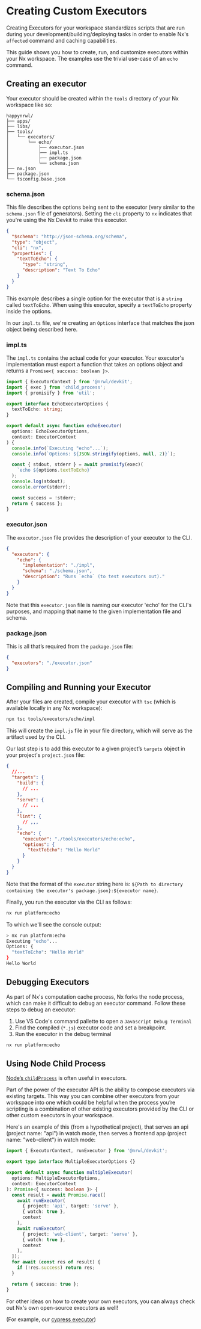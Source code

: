 # Creating Custom Executors

Creating Executors for your workspace standardizes scripts that are run during your development/building/deploying tasks in order to enable Nx's `affected` command and caching capabilities.

This guide shows you how to create, run, and customize executors within your Nx workspace. The examples use the trivial use-case of an `echo` command.

## Creating an executor

Your executor should be created within the `tools` directory of your Nx workspace like so:

```treeview
happynrwl/
├── apps/
├── libs/
├── tools/
│   └── executors/
│       └── echo/
│           ├── executor.json
│           ├── impl.ts
│           ├── package.json
│           └── schema.json
├── nx.json
├── package.json
└── tsconfig.base.json
```

### schema.json

This file describes the options being sent to the executor (very similar to the `schema.json` file of generators). Setting the `cli` property to `nx` indicates that you're using the Nx Devkit to make this executor.

```json
{
  "$schema": "http://json-schema.org/schema",
  "type": "object",
  "cli": "nx",
  "properties": {
    "textToEcho": {
      "type": "string",
      "description": "Text To Echo"
    }
  }
}
```

This example describes a single option for the executor that is a `string` called `textToEcho`. When using this executor, specify a `textToEcho` property inside the options.

In our `impl.ts` file, we're creating an `Options` interface that matches the json object being described here.

### impl.ts

The `impl.ts` contains the actual code for your executor. Your executor's implementation must export a function that takes an options object and returns a `Promise<{ success: boolean }>`.

```typescript
import { ExecutorContext } from '@nrwl/devkit';
import { exec } from 'child_process';
import { promisify } from 'util';

export interface EchoExecutorOptions {
  textToEcho: string;
}

export default async function echoExecutor(
  options: EchoExecutorOptions,
  context: ExecutorContext
) {
  console.info(`Executing "echo"...`);
  console.info(`Options: ${JSON.stringify(options, null, 2)}`);

  const { stdout, stderr } = await promisify(exec)(
    `echo ${options.textToEcho}`
  );
  console.log(stdout);
  console.error(stderr);

  const success = !stderr;
  return { success };
}
```

### executor.json

The `executor.json` file provides the description of your executor to the CLI.

```json
{
  "executors": {
    "echo": {
      "implementation": "./impl",
      "schema": "./schema.json",
      "description": "Runs `echo` (to test executors out)."
    }
  }
}
```

Note that this `executor.json` file is naming our executor 'echo' for the CLI's purposes, and mapping that name to the given implementation file and schema.

### package.json

This is all that’s required from the `package.json` file:

```json
{
  "executors": "./executor.json"
}
```

## Compiling and Running your Executor

After your files are created, compile your executor with `tsc` (which is available locally in any Nx workspace):

```bash
npx tsc tools/executors/echo/impl
```

This will create the `impl.js` file in your file directory, which will serve as the artifact used by the CLI.

Our last step is to add this executor to a given project’s `targets` object in your project's `project.json` file:

```json
{
  //...
  "targets": {
    "build": {
      // ...
    },
    "serve": {
      // ...
    },
    "lint": {
      // ,,,
    },
    "echo": {
      "executor": "./tools/executors/echo:echo",
      "options": {
        "textToEcho": "Hello World"
      }
    }
  }
}
```

Note that the format of the `executor` string here is: `${Path to directory containing the executor's package.json}:${executor name}`.

Finally, you run the executor via the CLI as follows:

```bash
nx run platform:echo
```

To which we'll see the console output:

```bash
> nx run platform:echo
Executing "echo"...
Options: {
  "textToEcho": "Hello World"
}
Hello World
```

## Debugging Executors

As part of Nx's computation cache process, Nx forks the node process, which can make it difficult to debug an executor command. Follow these steps to debug an executor:

1. Use VS Code's command pallette to open a `Javascript Debug Terminal`
2. Find the compiled (`*.js`) executor code and set a breakpoint.
3. Run the executor in the debug terminal

```bash
nx run platform:echo
```

## Using Node Child Process

[Node’s `childProcess`](https://nodejs.org/api/child_process.html) is often useful in executors.

Part of the power of the executor API is the ability to compose executors via existing targets. This way you can combine other executors from your workspace into one which could be helpful when the process you’re scripting is a combination of other existing executors provided by the CLI or other custom executors in your workspace.

Here's an example of this (from a hypothetical project), that serves an api (project name: "api") in watch mode, then serves a frontend app (project name: "web-client") in watch mode:

```typescript
import { ExecutorContext, runExecutor } from '@nrwl/devkit';

export type interface MultipleExecutorOptions {}

export default async function multipleExecutor(
  options: MultipleExecutorOptions,
  context: ExecutorContext
): Promise<{ success: boolean }> {
  const result = await Promise.race([
    await runExecutor(
      { project: 'api', target: 'serve' },
      { watch: true },
      context
    ),
    await runExecutor(
      { project: 'web-client', target: 'serve' },
      { watch: true },
      context
    ),
  ]);
  for await (const res of result) {
    if (!res.success) return res;
  }

  return { success: true };
}
```

For other ideas on how to create your own executors, you can always check out Nx's own open-source executors as well!

(For example, our [cypress executor](https://github.com/nrwl/nx/blob/master/packages/cypress/src/executors/cypress/cypress.impl.ts))
